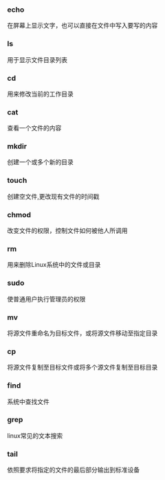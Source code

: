 ### echo
在屏幕上显示文字，也可以直接在文件中写入要写的内容
### ls
用于显示文件目录列表
### cd
用来修改当前的工作目录
### cat
查看一个文件的内容
### mkdir
创建一个或多个新的目录
### touch
创建空文件,更改现有文件的时间戳
### chmod
改变文件的权限，控制文件如何被他人所调用
### rm
用来删除Linux系统中的文件或目录
### sudo
使普通用户执行管理员的权限
### mv
将源文件重命名为目标文件，或将源文件移动至指定目录
### cp
将源文件复制至目标文件或将多个源文件复制至目标目录
### find
系统中查找文件
### grep
linux常见的文本搜索
### tail
依照要求将指定的文件的最后部分输出到标准设备